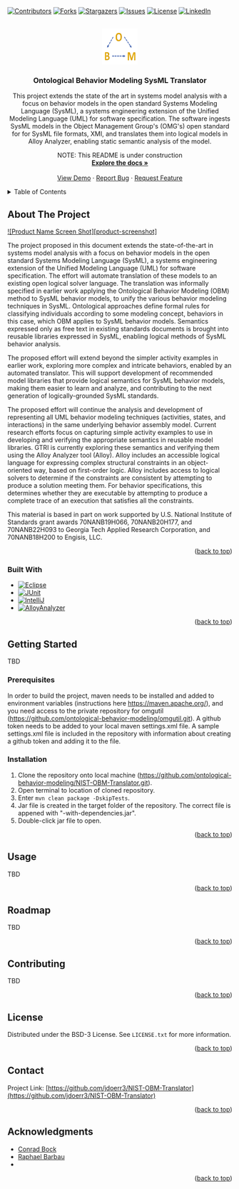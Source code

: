 <!-- Improved compatibility of back to top link: See: https://github.com/othneildrew/Best-README-Template/pull/73 -->
<a name="readme-top"></a>
<!--
*** Thanks for checking out the Best-README-Template. If you have a suggestion
*** that would make this better, please fork the repo and create a pull request
*** or simply open an issue with the tag "enhancement".
*** Don't forget to give the project a star!
*** Thanks again! Now go create something AMAZING! :D
-->



<!-- PROJECT SHIELDS -->
<!--
*** I'm using markdown "reference style" links for readability.
*** Reference links are enclosed in brackets [ ] instead of parentheses ( ).
*** See the bottom of this document for the declaration of the reference variables
*** for contributors-url, forks-url, etc. This is an optional, concise syntax you may use.
*** https://www.markdownguide.org/basic-syntax/#reference-style-links
-->
[![Contributors][contributors-shield]][contributors-url]
[![Forks][forks-shield]][forks-url]
[![Stargazers][stars-shield]][stars-url]
[![Issues][issues-shield]][issues-url]
[![License][license-shield]][license-url]
[![LinkedIn][linkedin-shield]][linkedin-url]



<!-- PROJECT LOGO -->
<br />
<div align="center">
  <a href="https://github.com/jdoerr3/NIST-OBM-Translator">
    <img src="images/OBM.png" alt="Logo" width="80" height="80" style="background-color:white;">
  </a>

<h3 align="center">Ontological Behavior Modeling SysML Translator</h3>

  <p align="center">
    This project extends the state of the art in systems model analysis with a focus on behavior models in the open standard Systems Modeling Language (SysML), a systems engineering extension of the Unified Modeling Language (UML) for software specification. The software ingests SysML models in the Object Management Group's (OMG's) open standard for for SysML file formats, XMI, and translates them into logical models in Alloy Analyzer, enabling static semantic analysis of the model.

NOTE: This README is under construction 
    <br />
    <a href="https://github.com/ontological-behavior-modeling/NIST-OBM-Translator/wiki"><strong>Explore the docs »</strong></a>
    <br />
    <br />
    <a href="https://github.com/jdoerr3/NIST-OBM-Translator">View Demo</a>
    ·
    <a href="https://github.com/jdoerr3/NIST-OBM-Translator/issues">Report Bug</a>
    ·
    <a href="https://github.com/jdoerr3/NIST-OBM-Translator/issues">Request Feature</a>
  </p>
</div>



<!-- TABLE OF CONTENTS -->
<details>
  <summary>Table of Contents</summary>
  <ol>
    <li>
      <a href="#about-the-project">About The Project</a>
      <ul>
        <li><a href="#built-with">Built With</a></li>
      </ul>
    </li>
    <li>
      <a href="#getting-started">Getting Started</a>
      <ul>
        <li><a href="#prerequisites">Prerequisites</a></li>
        <li><a href="#installation">Installation</a></li>
      </ul>
    </li>
    <li><a href="#usage">Usage</a></li>
    <li><a href="#roadmap">Roadmap</a></li>
    <li><a href="#contributing">Contributing</a></li>
    <li><a href="#license">License</a></li>
    <li><a href="#contact">Contact</a></li>
    <li><a href="#acknowledgments">Acknowledgments</a></li>
  </ol>
</details>



<!-- ABOUT THE PROJECT -->
## About The Project

[![Product Name Screen Shot][product-screenshot]](https://example.com)

The project proposed in this document extends the state-of-the-art in systems model analysis with a focus on behavior models in the open standard Systems Modeling Language (SysML), a systems engineering extension of the Unified Modeling Language (UML) for software specification. The effort will automate translation of these models to an existing open logical solver language. The translation was informally specified in earlier work applying the Ontological Behavior Modeling (OBM) method to SysML behavior models, to unify the various behavior modeling techniques in SysML. Ontological approaches define formal rules for classifying individuals according to some modeling concept, behaviors in this case, which OBM applies to SysML behavior models. Semantics expressed only as free text in existing standards documents is brought into reusable libraries expressed in SysML, enabling logical methods of SysML behavior analysis.

The proposed effort will extend beyond the simpler activity examples in earlier work, exploring more complex and intricate behaviors, enabled by an automated translator. This will support development of recommended model libraries that provide logical semantics for SysML behavior models, making them easier to learn and analyze, and contributing to the next generation of logically-grounded SysML standards.

The proposed effort will continue the analysis and development of representing all UML behavior modeling techniques (activities, states, and interactions) in the same underlying behavior assembly model. Current research efforts focus on capturing simple activity examples to use in developing and verifying the appropriate semantics in reusable model libraries. GTRI is currently exploring these semantics and verifying them using the Alloy Analyzer tool (Alloy). Alloy includes an accessible logical language for expressing complex structural constraints in an object-oriented way, based on first-order logic. Alloy includes access to logical solvers to determine if the constraints are consistent by attempting to produce a solution meeting them. For behavior specifications, this determines whether they are executable by attempting to produce a complete trace of an execution that satisfies all the constraints.

This material is based in part on work supported by U.S. National Institute of Standards grant awards 70NANB19H066, 70NANB20H177, and 70NANB22H093 to Georgia Tech Applied Research Corporation, and 70NANB18H200 to Engisis, LLC.

<p align="right">(<a href="#readme-top">back to top</a>)</p>



### Built With

* [![Eclipse][eclipse-ide]][eclipse-url]
* [![JUnit][junit-shield]][junit-url]
* [![IntelliJ][intellij-shield]][intellij-url]
* [![AlloyAnalyzer][alloy_analyzer-shield]][alloy_analyzer-url]

<p align="right">(<a href="#readme-top">back to top</a>)</p>



<!-- GETTING STARTED -->
## Getting Started

TBD

[comment]: <> (This is an example of how you may give instructions on setting up your project locally.)

[comment]: <> (To get a local copy up and running follow these simple example steps.)

### Prerequisites

In order to build the project, maven needs to be installed and added to environment variables (instructions here https://maven.apache.org/), and you need access to the private repository for omgutil (https://github.com/ontological-behavior-modeling/omgutil.git). A github token needs to be added to your local maven settings.xml file. A sample settings.xml file is included in the repository with information about creating a github token and adding it to the file.

[comment]: <> (This is an example of how to list things you need to use the software and how to install them.)

[comment]: <> (* npm)

[comment]: <> (  ```sh)

[comment]: <> (  npm install npm@latest -g)

[comment]: <> (  ```)

### Installation
1. Clone the repository onto local machine (https://github.com/ontological-behavior-modeling/NIST-OBM-Translator.git).
2. Open terminal to location of cloned repository.
3. Enter <code>mvn clean package -DskipTests</code>.
4. Jar file is created in the target folder of the repository. The correct file is appened with "-with-dependencies.jar".
5. Double-click jar file to open.

[comment]: <> (1. Get a free API Key at [https://example.com]&#40;https://example.com&#41;)

[comment]: <> (2. Clone the repo)

[comment]: <> (   ```sh)

[comment]: <> (   git clone https://github.com/jdoerr3/NIST-OBM-Translator.git)

[comment]: <> (   ```)

[comment]: <> (3. Install NPM packages)

[comment]: <> (   ```sh)

[comment]: <> (   npm install)

[comment]: <> (   ```)

[comment]: <> (4. Enter your API in `config.js`)

[comment]: <> (   ```js)

[comment]: <> (   const API_KEY = 'ENTER YOUR API';)

[comment]: <> (   ```)

<p align="right">(<a href="#readme-top">back to top</a>)</p>



<!-- USAGE EXAMPLES -->
## Usage

TBD

[comment]: <> (Use this space to show useful examples of how a project can be used. Additional screenshots, code examples and demos work well in this space. You may also link to more resources.)

[comment]: <> (_For more examples, please refer to the [Documentation]&#40;https://example.com&#41;_)

<p align="right">(<a href="#readme-top">back to top</a>)</p>



<!-- ROADMAP -->
## Roadmap

TBD

[comment]: <> (- [ ] Feature 1)

[comment]: <> (- [ ] Feature 2)

[comment]: <> (- [ ] Feature 3)

[comment]: <> (    - [ ] Nested Feature)

[comment]: <> (See the [open issues]&#40;https://github.com/jdoerr3/NIST-OBM-Translator/issues&#41; for a full list of proposed features &#40;and known issues&#41;.)

<p align="right">(<a href="#readme-top">back to top</a>)</p>



<!-- CONTRIBUTING -->
## Contributing

TBD

[comment]: <> (Contributions are what make the open source community such an amazing place to learn, inspire, and create. Any contributions you make are **greatly appreciated**.)

[comment]: <> (If you have a suggestion that would make this better, please fork the repo and create a pull request. You can also simply open an issue with the tag "enhancement".)

[comment]: <> (Don't forget to give the project a star! Thanks again!)

[comment]: <> (1. Fork the Project)

[comment]: <> (2. Create your Feature Branch &#40;`git checkout -b feature/AmazingFeature`&#41;)

[comment]: <> (3. Commit your Changes &#40;`git commit -m 'Add some AmazingFeature'`&#41;)

[comment]: <> (4. Push to the Branch &#40;`git push origin feature/AmazingFeature`&#41;)

[comment]: <> (5. Open a Pull Request)

<p align="right">(<a href="#readme-top">back to top</a>)</p>



<!-- LICENSE -->
## License

Distributed under the BSD-3 License. See `LICENSE.txt` for more information.

<p align="right">(<a href="#readme-top">back to top</a>)</p>



<!-- CONTACT -->
## Contact

Project Link: [https://github.com/jdoerr3/NIST-OBM-Translator](https://github.com/jdoerr3/NIST-OBM-Translator)

<p align="right">(<a href="#readme-top">back to top</a>)</p>



<!-- ACKNOWLEDGMENTS -->
## Acknowledgments

* [Conrad Bock](https://www.nist.gov/people/conrad-bock)
* [Raphael Barbau](https://www.nist.gov/people/raphael-barbau)
* []()

<p align="right">(<a href="#readme-top">back to top</a>)</p>



<!-- MARKDOWN LINKS & IMAGES -->
<!-- https://www.markdownguide.org/basic-syntax/#reference-style-links -->
[contributors-shield]: https://img.shields.io/github/contributors/jdoerr3/NIST-OBM-Translator.svg?style=for-the-badge
[contributors-url]: https://github.com/jdoerr3/NIST-OBM-Translator/graphs/contributors
[forks-shield]: https://img.shields.io/github/forks/jdoerr3/NIST-OBM-Translator.svg?style=for-the-badge
[forks-url]: https://github.com/jdoerr3/NIST-OBM-Translator/network/members
[stars-shield]: https://img.shields.io/github/stars/jdoerr3/NIST-OBM-Translator.svg?style=for-the-badge
[stars-url]: https://github.com/jdoerr3/NIST-OBM-Translator/stargazers
[issues-shield]: https://img.shields.io/github/issues/jdoerr3/NIST-OBM-Translator.svg?style=for-the-badge
[issues-url]: https://github.com/jdoerr3/NIST-OBM-Translator/issues
[license-shield]: https://img.shields.io/github/license/jdoerr3/NIST-OBM-Translator.svg?style=for-the-badge
[license-url]: https://github.com/jdoerr3/NIST-OBM-Translator/blob/master/LICENSE.txt
[linkedin-shield]: https://img.shields.io/badge/-LinkedIn-black.svg?style=for-the-badge&logo=linkedin&colorB=555
[linkedin-url]: https://linkedin.com/in/linkedin_username
[eclipse-url]: https://eclipseide.org/
[eclipse-ide]: https://img.shields.io/badge/eclipse_modeling_framework-2C2255?style=for-the-badge&logo=eclipseide
[JUnit-shield]: https://img.shields.io/badge/junit5-25A162?style=for-the-badge&logo=junit5&logoColor=white
[JUnit-url]: https://junit.org/junit5/
[intellij-shield]: https://img.shields.io/badge/intellij_idea-000000?style=for-the-badge&logo=intellijidea
[intellij-url]: https://www.jetbrains.com/
[alloy_analyzer-shield]: https://img.shields.io/badge/-Alloy%20Analyzer-green
[alloy_analyzer-url]: https://alloytools.org/
